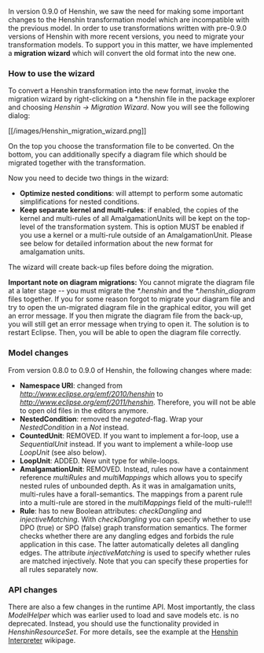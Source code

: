 In version 0.9.0 of Henshin, we saw the need for making some important
changes to the Henshin transformation model which are incompatible with
the previous model. In order to use transformations written with
pre-0.9.0 versions of Henshin with more recent versions, you need to
migrate your transformation models. To support you in this matter, we
have implemented a **migration wizard** which will convert the old
format into the new one.

### How to use the wizard

To convert a Henshin transformation into the new format, invoke the
migration wizard by right-clicking on a \*.henshin file in the package
explorer and choosing *Henshin -\> Migration Wizard*. Now you will see
the following dialog:

[[/images/Henshin_migration_wizard.png]]

On the top you choose the transformation file to be converted. On the
bottom, you can additionally specify a diagram file which should be
migrated together with the transformation.

Now you need to decide two things in the wizard:

-   **Optimize nested conditions**: will attempt to perform some
    automatic simplifications for nested conditions.
-   **Keep separate kernel and multi-rules**: if enabled, the copies of
    the kernel and multi-rules of all AmalgamationUnits will be kept on
    the top-level of the transformation system. This is option MUST be
    enabled if you use a kernel or a multi-rule outside of an
    AmalgamationUnit. Please see below for detailed information about
    the new format for amalgamation units.

The wizard will create back-up files before doing the migration.

**Important note on diagram migrations:** You cannot migrate the diagram
file at a later stage \-- you must migrate the *\*.henshin* and the
*\*.henshin_diagram* files together. If you for some reason forgot to
migrate your diagram file and try to open the un-migrated diagram file
in the graphical editor, you will get an error message. If you then
migrate the diagram file from the back-up, you will still get an error
message when trying to open it. The solution is to restart Eclipse.
Then, you will be able to open the diagram file correctly.

### Model changes

From version 0.8.0 to 0.9.0 of Henshin, the following changes where
made:

-   **Namespace URI**: changed from
    *<http://www.eclipse.org/emf/2010/henshin>* to
    *<http://www.eclipse.org/emf/2011/henshin>*. Therefore, you will not
    be able to open old files in the editors anymore.
-   **NestedCondition**: removed the *negated*-flag. Wrap your
    *NestedCondition* in a *Not* instead.
-   **CountedUnit**: REMOVED. If you want to implement a for-loop, use a
    *SequentialUnit* instead. If you want to implement a while-loop use
    *LoopUnit* (see also below).
-   **LoopUnit**: ADDED. New unit type for while-loops.
-   **AmalgamationUnit**: REMOVED. Instead, rules now have a containment
    reference *multiRules* and *multiMappings* which allows you to
    specify nested rules of unbounded depth. As it was in amalgamation
    units, multi-rules have a forall-semantics. The mappings from a
    parent rule into a multi-rule are stored in the *multiMappings*
    field of the multi-rule!!!
-   **Rule**: has to new Boolean attributes: *checkDangling* and
    *injectiveMatching*. With *checkDangling* you can specify whether to
    use DPO (true) or SPO (false) graph transformation semantics. The
    former checks whether there are any dangling edges and forbids the
    rule application in this case. The latter automatically deletes all
    dangling edges. The attribute *injectiveMatching* is used to specify
    whether rules are matched injectively. Note that you can specify
    these properties for all rules separately now.

### API changes

There are also a few changes in the runtime API. Most importantly, the
class *ModelHelper* which was earlier used to load and save models etc.
is no deprecated. Instead, you should use the functionality provided in
*HenshinResourceSet*. For more details, see the example at the [Henshin
Interpreter](Interpreter "wikilink") wikipage.



